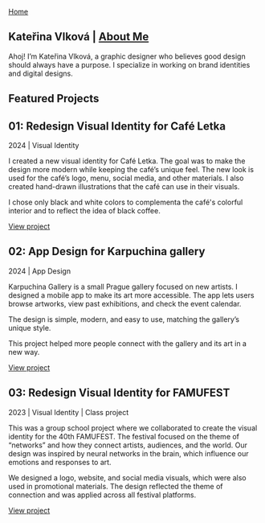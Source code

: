 [Home](index.md)

## Kateřina Vlková | [About Me](about.md)
Ahoj! I’m Kateřina Vlková, a graphic designer who believes good design should always have a purpose. I specialize in working on brand identities and digital designs.



## Featured Projects ##

## 01: Redesign Visual Identity for Café Letka 
2024 | Visual Identity

I created a new visual identity for Café Letka. The goal was to make the design more modern while keeping the café’s unique feel. The new look is used for the café’s logo, menu, social media, and other materials.  I also created hand-drawn illustrations that the café can use in their visuals.

I chose only black and white colors to complementa the café's colorful interior and to reflect the idea of black coffee.

[View project](linkcomingnextsemester)

## 02: App Design for Karpuchina gallery 
2024 | App Design

Karpuchina Gallery is a small Prague gallery focused on new artists. I designed a mobile app to make its art more accessible. The app lets users browse artworks, view past exhibitions, and check the event calendar.

The design is simple, modern, and easy to use, matching the gallery’s unique style.

This project helped more people connect with the gallery and its art in a new way.

[View project](linkcomingnextsemester)

## 03: Redesign Visual Identity for FAMUFEST
2023 | Visual Identity | Class project

This was a group school project where we collaborated to create the visual identity for the 40th FAMUFEST. The festival focused on the theme of “networks” and how they connect artists, audiences, and the world. Our design was inspired by neural networks in the brain, which influence our emotions and responses to art.

We designed a logo, website, and social media visuals, which were also used in promotional materials. The design reflected the theme of connection and was applied across all festival platforms.

[View project](linkcomingnextsemester)
